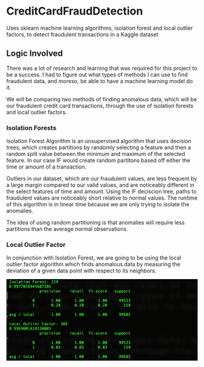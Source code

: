 # CreditCardFraudDetection
Uses sklearn machine learning algorithms, isolation forest and local outlier factors, to detect fraudulent transactions in a Kaggle dataset

## Logic Involved

There was a lot of research and learning that was required for this
project to be a success. I had to figure out what types of methods I can use to find fraudulent data, and moreso, be able to have a machine learning model do it.

We will be comparing two methods of finding anomalous data, which will be our fraudulent credit card transactions, through the use of isolation forests and local outlier factors.

### Isolation Forests

Isolation Forest Algorithm is an unsupervised algorithm that uses decision trees, which creates partitions by randomly selecting a feature and then a random split value between the minimum and maximum of the selected feature. In our case IF would create random partitons based off either the time or amount of a transaction.

Outliers in our dataset, which are our fraudulent values, are less frequent by a large margin compared to our valid values, and are noticeably different in the select features of time and amount. Using the IF deciscion tree, paths to fraudulent values are noticeably short relative to normal values. The runtime of this algorithm is in linear time because we are only trying to isolate the anomalies. 

The idea of using random partitioning is that anomalies will require less partitions than the average normal observations.

### Local Outlier Factor

In conjunction with Isolation Forest, we are going to be using the local outlier factor algorithm which finds anomalous data by measuring the deviation of a given data point with respect to its neighbors. 

![alt text](https://github.com/znbudhwan/CreditCardFraudDetection/blob/master/CreditCardFraudDetection/Screen%20Shot%202018-10-08%20at%203.05.09%20PM.png)
